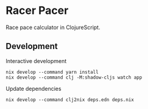 # Racer Pacer

Race pace calculator in ClojureScript.

## Development

Interactive development
```
nix develop --command yarn install
nix develop --command clj -M:shadow-cljs watch app
```

Update dependencies

```
nix develop --command clj2nix deps.edn deps.nix
```
